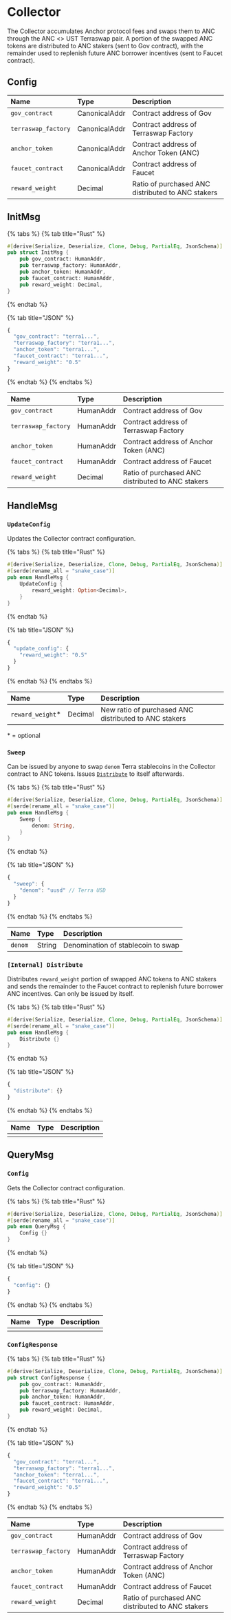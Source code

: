 # Collector

The Collector accumulates Anchor protocol fees and swaps them to ANC through the ANC &lt;&gt; UST Terraswap pair. A portion of the swapped ANC tokens are distributed to ANC stakers \(sent to Gov contract\), with the remainder used to replenish future ANC borrower incentives \(sent to Faucet contract\).

## Config

| Name | Type | Description |
| :--- | :--- | :--- |
| `gov_contract` | CanonicalAddr | Contract address of Gov |
| `terraswap_factory` | CanonicalAddr | Contract address of Terraswap Factory |
| `anchor_token` | CanonicalAddr | Contract address of Anchor Token \(ANC\) |
| `faucet_contract` | CanonicalAddr | Contract address of Faucet |
| `reward_weight` | Decimal | Ratio of purchased ANC distributed to ANC stakers |

## InitMsg

{% tabs %}
{% tab title="Rust" %}
```rust
#[derive(Serialize, Deserialize, Clone, Debug, PartialEq, JsonSchema)]
pub struct InitMsg {
    pub gov_contract: HumanAddr, 
    pub terraswap_factory: HumanAddr,
    pub anchor_token: HumanAddr,
    pub faucet_contract: HumanAddr,
    pub reward_weight: Decimal,
}
```
{% endtab %}

{% tab title="JSON" %}
```javascript
{
  "gov_contract": "terra1...", 
  "terraswap_factory": "terra1...", 
  "anchor_token": "terra1...", 
  "faucet_contract": "terra1...", 
  "reward_weight": "0.5" 
}
```
{% endtab %}
{% endtabs %}

| Name | Type | Description |
| :--- | :--- | :--- |
| `gov_contract` | HumanAddr | Contract address of Gov |
| `terraswap_factory` | HumanAddr | Contract address of Terraswap Factory |
| `anchor_token` | HumanAddr | Contract address of Anchor Token \(ANC\) |
| `faucet_contract` | HumanAddr | Contract address of Faucet |
| `reward_weight` | Decimal | Ratio of purchased ANC distributed to ANC stakers |

## HandleMsg

### `UpdateConfig`

Updates the Collector contract configuration.

{% tabs %}
{% tab title="Rust" %}
```rust
#[derive(Serialize, Deserialize, Clone, Debug, PartialEq, JsonSchema)]
#[serde(rename_all = "snake_case")]
pub enum HandleMsg {
    UpdateConfig {
        reward_weight: Option<Decimal>, 
    }
}
```
{% endtab %}

{% tab title="JSON" %}
```javascript
{
  "update_config": {
    "reward_weight": "0.5" 
  }
}
```
{% endtab %}
{% endtabs %}

| Name | Type | Description |
| :--- | :--- | :--- |
| `reward_weight`\* | Decimal | New ratio of purchased ANC distributed to ANC stakers |

\* = optional

### `Sweep`

Can be issued by anyone to swap `denom` Terra stablecoins in the Collector contract to ANC tokens. Issues [`Distribute`](collector.md#internal-distribute) to itself afterwards.

{% tabs %}
{% tab title="Rust" %}
```rust
#[derive(Serialize, Deserialize, Clone, Debug, PartialEq, JsonSchema)]
#[serde(rename_all = "snake_case")]
pub enum HandleMsg {
    Sweep {
        denom: String, 
    }
}
```
{% endtab %}

{% tab title="JSON" %}
```javascript
{
  "sweep": {
    "denom": "uusd" // Terra USD
  }
}
```
{% endtab %}
{% endtabs %}

| Name | Type | Description |
| :--- | :--- | :--- |
| `denom` | String | Denomination of stablecoin to swap |

### `[Internal] Distribute`

Distributes `reward_weight` portion of swapped ANC tokens to ANC stakers and sends the remainder to the Faucet contract to replenish future borrower ANC incentives. Can only be issued by itself.

{% tabs %}
{% tab title="Rust" %}
```rust
#[derive(Serialize, Deserialize, Clone, Debug, PartialEq, JsonSchema)]
#[serde(rename_all = "snake_case")]
pub enum HandleMsg {
    Distribute {}
}
```
{% endtab %}

{% tab title="JSON" %}
```javascript
{
  "distribute": {}
}
```
{% endtab %}
{% endtabs %}

| Name | Type | Description |
| :--- | :--- | :--- |
|  |  |  |

## QueryMsg

### `Config`

Gets the Collector contract configuration.

{% tabs %}
{% tab title="Rust" %}
```rust
#[derive(Serialize, Deserialize, Clone, Debug, PartialEq, JsonSchema)]
#[serde(rename_all = "snake_case")]
pub enum QueryMsg {
    Config {}
}
```
{% endtab %}

{% tab title="JSON" %}
```javascript
{
  "config": {}
}
```
{% endtab %}
{% endtabs %}

| Name | Type | Description |
| :--- | :--- | :--- |
|  |  |  |

### `ConfigResponse`

{% tabs %}
{% tab title="Rust" %}
```rust
#[derive(Serialize, Deserialize, Clone, Debug, PartialEq, JsonSchema)]
pub struct ConfigResponse {
    pub gov_contract: HumanAddr, 
    pub terraswap_factory: HumanAddr,
    pub anchor_token: HumanAddr,
    pub faucet_contract: HumanAddr,
    pub reward_weight: Decimal,
}
```
{% endtab %}

{% tab title="JSON" %}
```javascript
{
  "gov_contract": "terra1...", 
  "terraswap_factory": "terra1...", 
  "anchor_token": "terra1...", 
  "faucet_contract": "terra1...", 
  "reward_weight": "0.5" 
}
```
{% endtab %}
{% endtabs %}

| Name | Type | Description |
| :--- | :--- | :--- |
| `gov_contract` | HumanAddr | Contract address of Gov |
| `terraswap_factory` | HumanAddr | Contract address of Terraswap Factory |
| `anchor_token` | HumanAddr | Contract address of Anchor Token \(ANC\) |
| `faucet_contract` | HumanAddr | Contract address of Faucet |
| `reward_weight` | Decimal | Ratio of purchased ANC distributed to ANC stakers |

